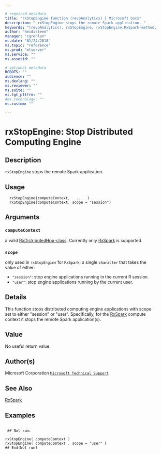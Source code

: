 ```yaml
--- 

# required metadata 
title: "rxStopEngine function (revoAnalytics) | Microsoft Docs" 
description: " rxStopEngine stops the remote Spark application. " 
keywords: "(revoAnalytics), rxStopEngine, rxStopEngine,RxSpark-method, rxStopEngine,RxDistributedHpa-method, rxStopEngine,RxHadoopMR-method, rxStopEngine,RxInSqlServer-method, rxStopEngine,RxLsfCluster-method, computecontext" 
author: "heidisteen" 
manager: "cgronlun" 
ms.date: "01/24/2018" 
ms.topic: "reference" 
ms.prod: "mlserver" 
ms.service: "" 
ms.assetid: "" 

# optional metadata 
ROBOTS: "" 
audience: "" 
ms.devlang: "" 
ms.reviewer: "" 
ms.suite: "" 
ms.tgt_pltfrm: "" 
#ms.technology: "" 
ms.custom: "" 

--- 
```









 # rxStopEngine: Stop Distributed Computing Engine 
 ## Description

`rxStopEngine` stops the remote Spark application.


 ## Usage

```   
  rxStopEngine(computeContext,   ...  )
  rxStopEngine(computeContext, scope = "session")

```

 ## Arguments



 ### `computeContext`
 a valid [RxDistributedHpa-class](RxDistributedHpa-class.md). Currently only [RxSpark](RxSpark.md) is supported.  



 ### `scope`
 only used in `rxStopEngine` for `RxSpark`; a single `character` that takes the value of either:  
*   `"session"`: stop engine applications running in the current R session. 
*   `"user"`: stop engine applications running by the current user. 





 ## Details

This function stops distributed computing engine applications with
scope set to either "session" or "user". Specifically, for the
[RxSpark](RxSpark.md) compute context it stops the remote Spark
application(s).


 ## Value

No useful return value.

 ## Author(s)

Microsoft Corporation [`Microsoft Technical Support`](https://go.microsoft.com/fwlink/?LinkID=698556&clcid=0x409)



 ## See Also

[RxSpark](RxSpark.md)

 ## Examples

 ```

  ## Not run:

rxStopEngine( computeContext )
rxStopEngine( computeContext , scope = "user" )
 ## End(Not run) 
```


